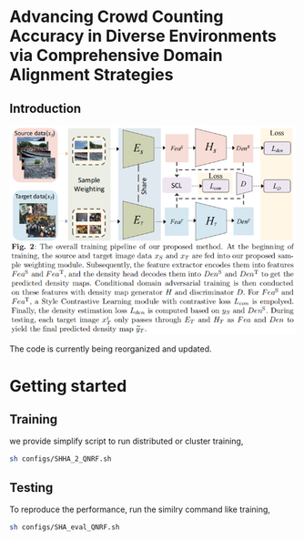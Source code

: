 # Advancing Crowd Counting Accuracy in Diverse Environments via Comprehensive Domain Alignment Strategies
## Introduction

[//]: # (This is the official PyTorch implementation of paper: [**STEERER: Resolving Scale Variations for Counting and Localization via Selective Inheritance Learning**]&#40;https://arxiv.org/abs/2308.10468&#41;, which effectively addressed the issue of scale variations for object counting and localizaioion, demonstrating the state-of-arts counting and localizaiton performance for different catagories, such as crowd,vehicle, crops and trees )
![framework](./figures/framework.png)

The code is currently being reorganized and updated.

# Getting started 

## Training

we provide simplify script to run distributed or cluster training,

```bash
sh configs/SHHA_2_QNRF.sh

```


 

## Testing

To reproduce the performance, run the similry command like training,


```bash
sh configs/SHA_eval_QNRF.sh 

```


